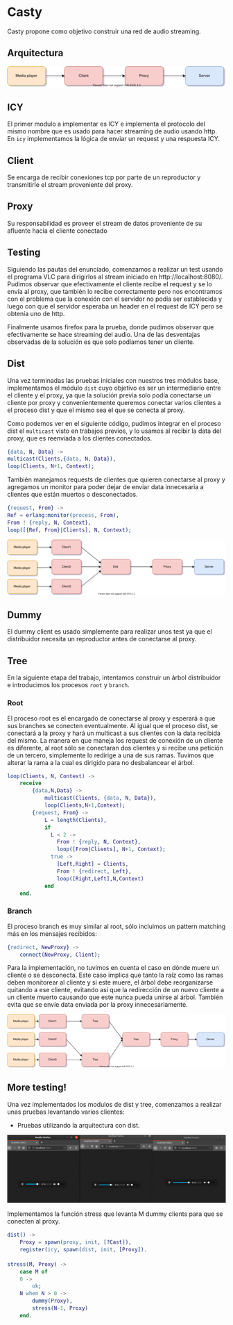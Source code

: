 # Casty

Casty propone como objetivo construir una red de audio streaming.

## Arquitectura

![basic architecture](./readme_imgs/basic_architecture.svg "Basic architecture")


## ICY

El primer modulo a implementar es ICY e implementa el protocolo del mismo nombre que es usado para hacer streaming de audio usando http.
En `icy` implementamos la lógica de enviar un request y una respuesta ICY.

## Client

Se encarga de recibir conexiones tcp por parte de un reproductor y transmitirle el stream proveniente del proxy.

## Proxy

Su responsabilidad es proveer el stream de datos proveniente de su afluente hacia el cliente conectado

## Testing

Siguiendo las pautas del enunciado, comenzamos a realizar un test usando el programa VLC para dirigirlos al stream iniciado en http://localhost:8080/. Pudimos observar que efectivamente el cliente recibe el request y se lo envía al proxy, que también lo recibe correctamente pero nos encontramos con el problema que la conexión con el servidor no podía ser establecida y luego con que el servidor esperaba un header en el request de ICY pero se obtenía uno de http.

Finalmente usamos firefox para la prueba, donde pudimos observar que efectivamente se hace streaming del audio. Una de las desventajas observadas de la solución es que solo podiamos tener un cliente.

## Dist

Una vez terminadas las pruebas iniciales con nuestros tres módulos base, implementamos el módulo `dist` cuyo objetivo es ser un intermediario entre el cliente y el proxy, ya que la solución previa solo podía conectarse un cliente por proxy y convenientemente queremos conectar varios clientes a el proceso dist y que el mismo sea el que se conecta al proxy.

Como podemos ver en el siguiente código, pudimos integrar en el proceso dist el `multicast` visto en trabajos previos, y lo usamos al recibir la data del proxy, que es reenviada a los clientes conectados.

```erlang
{data, N, Data} ->
multicast(Clients,{data, N, Data}),
loop(Clients, N+1, Context);
```

También manejamos requests de clientes que quieren conectarse al proxy y agregamos un monitor para poder dejar de enviar data innecesaria a clientes que están muertos o desconectados.

```erlang
{request, From} ->
Ref = erlang:monitor(process, From),
From ! {reply, N, Context},
loop([{Ref, From}|Clients], N, Context);
```

![dist architecture](./readme_imgs/dist_architecture.svg "Architecture dist")

## Dummy

El dummy client es usado simplemente para realizar unos test ya que el distribuidor necesita un reproductor antes de conectarse al proxy.

## Tree

En la siguiente etapa del trabajo, intentamos construir un árbol distribuidor e introducimos los procesos `root` y `branch`.

### Root

El proceso root es el encargado de conectarse al proxy y esperará a que sus branches se conecten eventualmente. Al igual que el proceso dist, se conectará a la proxy y hará un multicast a sus clientes con la data recibida del mismo.
La manera en que maneja los request de conexión de un cliente es diferente, al root sólo se conectaran dos clientes y si recibe una petición de un tercero, simplemente lo redirige a una de sus ramas. Tuvimos que alterar la rama a la cual es dirigido para no desbalancear el árbol.

```erlang
loop(Clients, N, Context) ->
    receive
        {data,N,Data} ->
            multicast(Clients, {data, N, Data}),
            loop(Clients,N+1,Context);
        {request, From} ->
            L = length(Clients),
            if
              L < 2 ->
                From ! {reply, N, Context},
                loop([From|Clients], N+1, Context);
              true -> 
                [Left,Right] = Clients,
                From ! {redirect, Left},
                loop([Right,Left],N,Context)
            end
    end.
```

### Branch

El proceso branch es muy similar al root, sólo incluimos un pattern matching más en los mensajes recibidos:

```erlang
{redirect, NewProxy} ->
    connect(NewProxy, Client);
```

Para la implementación, no tuvimos en cuenta el caso en dónde muere un cliente o se desconecta. Este caso implica que tanto la raíz como las ramas deben monitorear al cliente y si este muere, el árbol debe reorganizarse quitando a ese cliente, evitando así que la redirección de un nuevo cliente a un cliente muerto causando que este nunca pueda unirse al árbol. También evita que se envíe data enviada por la proxy innecesariamente.

![dist architecture](./readme_imgs/tree_architecture.svg "Architecture tree")


## More testing!

Una vez implementados los modulos de dist y tree, comenzamos a realizar unas pruebas levantando varios clientes:

- Pruebas utilizando la arquitectura con dist.

![Dist testing](./readme_imgs/dist_test.png "Dist testing")

Implementamos la función stress que levanta M dummy clients para que se conecten al proxy.

```erlang
dist() ->
    Proxy = spawn(proxy, init, [?Cast]),
    register(icy, spawn(dist, init, [Proxy]).

stress(M, Proxy) ->
    case M of
    0 ->
        ok;
    N when N > 0 ->
        dummy(Proxy),
        stress(N-1, Proxy)
    end.
```


